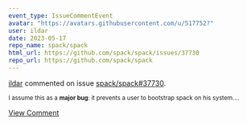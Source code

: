 ```yaml
---
event_type: IssueCommentEvent
avatar: "https://avatars.githubusercontent.com/u/517752?"
user: ildar
date: 2023-05-17
repo_name: spack/spack
html_url: https://github.com/spack/spack/issues/37730
repo_url: https://github.com/spack/spack
---
```


<a href='https://github.com/ildar' target='_blank'>ildar</a> commented on issue <a href='https://github.com/spack/spack/issues/37730' target='_blank'>spack/spack#37730</a>.

<small>I assume this as a **major bug**: it prevents a user to bootstrap spack on his system....</small>

<a href='https://github.com/spack/spack/issues/37730' target='_blank'>View Comment</a>